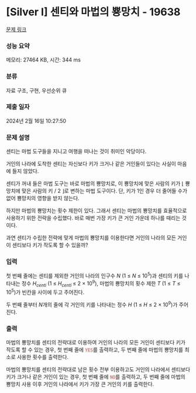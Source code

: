 # [Silver I] 센티와 마법의 뿅망치 - 19638 

[문제 링크](https://www.acmicpc.net/problem/19638) 

### 성능 요약

메모리: 27464 KB, 시간: 344 ms

### 분류

자료 구조, 구현, 우선순위 큐

### 제출 일자

2024년 2월 16일 10:27:50

### 문제 설명

<p>센티는 마법 도구들을 지니고 여행을 떠나는 것이 취미인 악당이다.</p>

<p>거인의 나라에 도착한 센티는 자신보다 키가 크거나 같은 거인들이 있다는 사실이 마음에 들지 않았다.</p>

<p>센티가 꺼내 들은 마법 도구는 바로 마법의 뿅망치로, 이 뿅망치에 맞은 사람의 키가 ⌊ 뿅망치에 맞은 사람의 키 / 2 ⌋로 변하는 마법 도구이다. 단, 키가 1인 경우 더 줄어들 수가 없어 뿅망치의 영향을 받지 않는다.</p>

<p>하지만 마법의 뿅망치는 횟수 제한이 있다. 그래서 센티는 마법의 뿅망치를 효율적으로 사용하기 위한 전략을 수립했다. 바로 매번 가장 키가 큰 거인 가운데 하나를 때리는 것이다.</p>

<p>과연 센티가 수립한 전략에 맞게 마법의 뿅망치를 이용한다면 거인의 나라의 모든 거인이 센티보다 키가 작도록 할 수 있을까?</p>

### 입력 

 <p>첫 번째 줄에는 센티를 제외한 거인의 나라의 인구수 <em>N</em> (1 ≤ <em>N</em> ≤ 10<sup>5</sup>)과 센티의 키를 나타내는 정수 <em>H<sub>centi</sub></em> (1 ≤ <em>H<sub>centi </sub></em>≤ 2 × 10<sup>9</sup>), 마법의 뿅망치의 횟수 제한 <em>T</em> (1 ≤ <em>T</em> ≤ 10<sup>5</sup>)가 빈칸을 사이에 두고 주어진다. </p>

<p>두 번째 줄부터 <em>N</em>개의 줄에 각 거인의 키를 나타내는 정수 <em>H</em> (1 ≤ <em>H</em> ≤ 2 × 10<sup>9</sup>)가 주어진다.</p>

### 출력 

 <p>마법의 뿅망치를 센티의 전략대로 이용하여 거인의 나라의 모든 거인이 센티보다 키가 작도록 할 수 있는 경우, 첫 번째 줄에 <span style="color:#e74c3c;"><code><span style="background-color:#ecf0f1;">YES</span></code></span>를 출력하고, 두 번째 줄에 마법의 뿅망치를 최소로 사용한 횟수를 출력한다.</p>

<p>마법의 뿅망치를 센티의 전략대로 남은 횟수 전부 이용하고도 거인의 나라에서 센티보다 키가 크거나 같은 거인이 있는 경우, 첫 번째 줄에 <span style="color:#e74c3c;"><code><span style="background-color:#ecf0f1;">NO</span></code></span>를 출력하고, 두 번째 줄에 마법의 뿅망치 사용 이후 거인의 나라에서 키가 가장 큰 거인의 키를 출력한다.</p>

